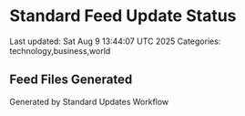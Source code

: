 # Standard Feed Update Status
Last updated: Sat Aug  9 13:44:07 UTC 2025
Categories: technology,business,world

## Feed Files Generated

Generated by Standard Updates Workflow
